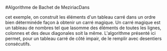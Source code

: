 #Algorithme de Bachet de MeziriacDans 

cet exemple, on construit les éléments d'un tableau carré dans un ordre bien déterminéde façon à obtenir un carré magique. 
Un carré magique est un tableau de nombres tel que lasomme  des  éléments  de  toutes  les  lignes,  colonnes  et  des  deux  diagonales  soit  la  même.
L'algorithme présenté ici permet, pour un tableau carré de côté impair, de le remplir avec desentiers consécutifs.
